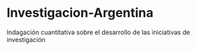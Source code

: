 # Investigacion-Argentina
Indagación cuantitativa sobre el desarrollo de las iniciativas de investigación
